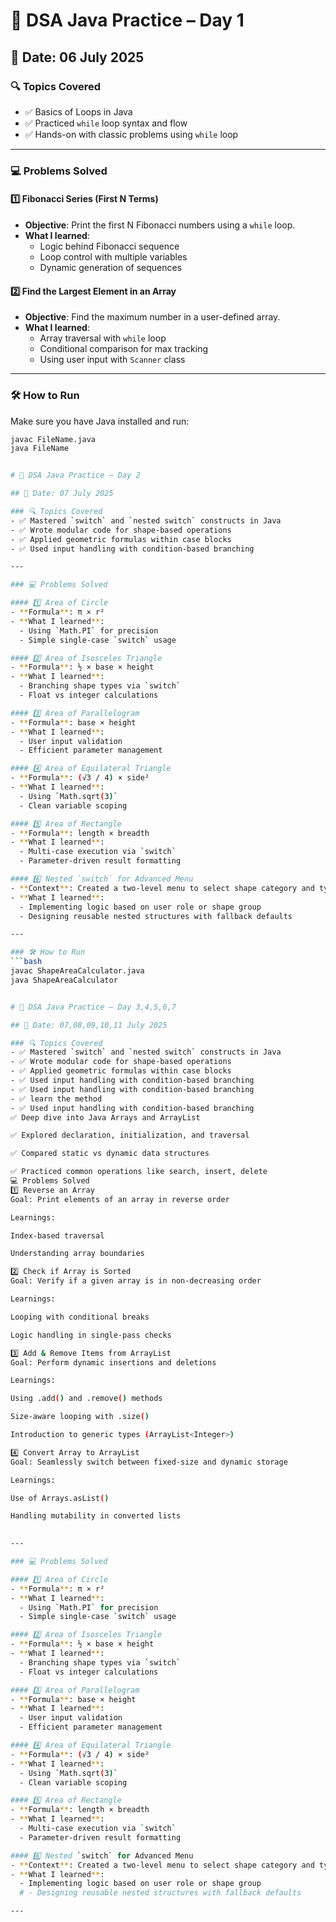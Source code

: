 # 🧠 DSA Java Practice – Day 1

## 📅 Date: 06 July 2025

### 🔍 Topics Covered
- ✅ Basics of Loops in Java
- ✅ Practiced `while` loop syntax and flow
- ✅ Hands-on with classic problems using `while` loop

---

### 💻 Problems Solved

#### 1️⃣ Fibonacci Series (First N Terms)
- **Objective**: Print the first N Fibonacci numbers using a `while` loop.
- **What I learned**:
  - Logic behind Fibonacci sequence
  - Loop control with multiple variables
  - Dynamic generation of sequences

#### 2️⃣ Find the Largest Element in an Array
- **Objective**: Find the maximum number in a user-defined array.
- **What I learned**:
  - Array traversal with `while` loop
  - Conditional comparison for max tracking
  - Using user input with `Scanner` class

---

### 🛠 How to Run
Make sure you have Java installed and run:
```bash
javac FileName.java
java FileName


# 🧠 DSA Java Practice – Day 2

## 📅 Date: 07 July 2025

### 🔍 Topics Covered
- ✅ Mastered `switch` and `nested switch` constructs in Java
- ✅ Wrote modular code for shape-based operations
- ✅ Applied geometric formulas within case blocks
- ✅ Used input handling with condition-based branching

---

### 💻 Problems Solved

#### 1️⃣ Area of Circle
- **Formula**: π × r²
- **What I learned**:
  - Using `Math.PI` for precision
  - Simple single-case `switch` usage

#### 2️⃣ Area of Isosceles Triangle
- **Formula**: ½ × base × height
- **What I learned**:
  - Branching shape types via `switch`
  - Float vs integer calculations

#### 3️⃣ Area of Parallelogram
- **Formula**: base × height
- **What I learned**:
  - User input validation
  - Efficient parameter management

#### 4️⃣ Area of Equilateral Triangle
- **Formula**: (√3 / 4) × side²
- **What I learned**:
  - Using `Math.sqrt(3)`
  - Clean variable scoping

#### 5️⃣ Area of Rectangle
- **Formula**: length × breadth
- **What I learned**:
  - Multi-case execution via `switch`
  - Parameter-driven result formatting

#### 6️⃣ Nested `switch` for Advanced Menu
- **Context**: Created a two-level menu to select shape category and type
- **What I learned**:
  - Implementing logic based on user role or shape group
  - Designing reusable nested structures with fallback defaults

---

### 🛠 How to Run
```bash
javac ShapeAreaCalculator.java
java ShapeAreaCalculator


# 🧠 DSA Java Practice – Day 3,4,5,6,7

## 📅 Date: 07,08,09,10,11 July 2025

### 🔍 Topics Covered
- ✅ Mastered `switch` and `nested switch` constructs in Java
- ✅ Wrote modular code for shape-based operations
- ✅ Applied geometric formulas within case blocks
- ✅ Used input handling with condition-based branching
- ✅ Used input handling with condition-based branching
- ✅ learn the method  
- ✅ Used input handling with condition-based branching
✅ Deep dive into Java Arrays and ArrayList

✅ Explored declaration, initialization, and traversal

✅ Compared static vs dynamic data structures

✅ Practiced common operations like search, insert, delete
💻 Problems Solved
1️⃣ Reverse an Array
Goal: Print elements of an array in reverse order

Learnings:

Index-based traversal

Understanding array boundaries

2️⃣ Check if Array is Sorted
Goal: Verify if a given array is in non-decreasing order

Learnings:

Looping with conditional breaks

Logic handling in single-pass checks

3️⃣ Add & Remove Items from ArrayList
Goal: Perform dynamic insertions and deletions

Learnings:

Using .add() and .remove() methods

Size-aware looping with .size()

Introduction to generic types (ArrayList<Integer>)

4️⃣ Convert Array to ArrayList
Goal: Seamlessly switch between fixed-size and dynamic storage

Learnings:

Use of Arrays.asList()

Handling mutability in converted lists
  

---

### 💻 Problems Solved

#### 1️⃣ Area of Circle
- **Formula**: π × r²
- **What I learned**:
  - Using `Math.PI` for precision
  - Simple single-case `switch` usage

#### 2️⃣ Area of Isosceles Triangle
- **Formula**: ½ × base × height
- **What I learned**:
  - Branching shape types via `switch`
  - Float vs integer calculations

#### 3️⃣ Area of Parallelogram
- **Formula**: base × height
- **What I learned**:
  - User input validation
  - Efficient parameter management

#### 4️⃣ Area of Equilateral Triangle
- **Formula**: (√3 / 4) × side²
- **What I learned**:
  - Using `Math.sqrt(3)`
  - Clean variable scoping

#### 5️⃣ Area of Rectangle
- **Formula**: length × breadth
- **What I learned**:
  - Multi-case execution via `switch`
  - Parameter-driven result formatting

#### 6️⃣ Nested `switch` for Advanced Menu
- **Context**: Created a two-level menu to select shape category and type
- **What I learned**:
  - Implementing logic based on user role or shape group
  # - Designing reusable nested structures with fallback defaults

---